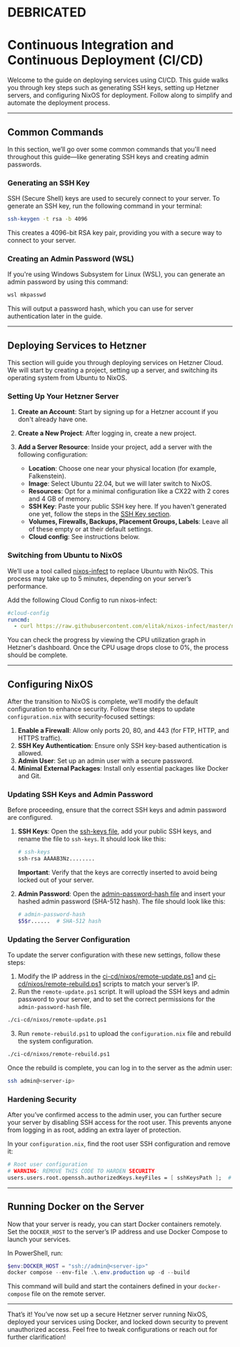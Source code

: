 # DEBRICATED

#  Continuous Integration and Continuous Deployment (CI/CD)



Welcome to the guide on deploying services using CI/CD. This guide walks you through key steps such as generating SSH keys, setting up Hetzner servers, and configuring NixOS for deployment. Follow along to simplify and automate the deployment process.

---

## Common Commands

In this section, we’ll go over some common commands that you'll need throughout this guide—like generating SSH keys and creating admin passwords.

### Generating an SSH Key

SSH (Secure Shell) keys are used to securely connect to your server. To generate an SSH key, run the following command in your terminal:

```bash
ssh-keygen -t rsa -b 4096
```

This creates a 4096-bit RSA key pair, providing you with a secure way to connect to your server.

### Creating an Admin Password (WSL)

If you're using Windows Subsystem for Linux (WSL), you can generate an admin password by using this command:

```bash
wsl mkpasswd
```

This will output a password hash, which you can use for server authentication later in the guide.

---

## Deploying Services to Hetzner

This section will guide you through deploying services on Hetzner Cloud. We will start by creating a project, setting up a server, and switching its operating system from Ubuntu to NixOS.

### Setting Up Your Hetzner Server

1. **Create an Account**: Start by signing up for a Hetzner account if you don't already have one.
2. **Create a New Project**: After logging in, create a new project.
3. **Add a Server Resource**: Inside your project, add a server with the following configuration:

   - **Location**: Choose one near your physical location (for example, Falkenstein).
   - **Image**: Select Ubuntu 22.04, but we will later switch to NixOS.
   - **Resources**: Opt for a minimal configuration like a CX22 with 2 cores and 4 GB of memory.
   - **SSH Key**: Paste your public SSH key here. If you haven't generated one yet, follow the steps in the [SSH Key section](#generating-an-ssh-key).
   - **Volumes, Firewalls, Backups, Placement Groups, Labels**: Leave all of these empty or at their default settings.
   - **Cloud config**: See instructions below.

### Switching from Ubuntu to NixOS

We’ll use a tool called [nixos-infect](https://github.com/elitak/nixos-infect) to replace Ubuntu with NixOS. This process may take up to 5 minutes, depending on your server’s performance.

Add the following Cloud Config to run nixos-infect:

```yaml
#cloud-config
runcmd:
  - curl https://raw.githubusercontent.com/elitak/nixos-infect/master/nixos-infect | PROVIDER=hetznercloud NIX_CHANNEL=nixos-24.05 bash 2>&1 | tee /tmp/infect.log
```

You can check the progress by viewing the CPU utilization graph in Hetzner's dashboard. Once the CPU usage drops close to 0%, the process should be complete.

---

## Configuring NixOS

After the transition to NixOS is complete, we’ll modify the default configuration to enhance security. Follow these steps to update `configuration.nix` with security-focused settings:

1. **Enable a Firewall**: Allow only ports 20, 80, and 443 (for FTP, HTTP, and HTTPS traffic).
2. **SSH Key Authentication**: Ensure only SSH key-based authentication is allowed.
3. **Admin User**: Set up an admin user with a secure password.
4. **Minimal External Packages**: Install only essential packages like Docker and Git.

### Updating SSH Keys and Admin Password

Before proceeding, ensure that the correct SSH keys and admin password are configured.

1. **SSH Keys**: Open the [ssh-keys file](./nixos/copy.ssh-keys), add your public SSH keys, and rename the file to `ssh-keys`. It should look like this:

   ```bash
   # ssh-keys
   ssh-rsa AAAAB3Nz........
   ```

   **Important**: Verify that the keys are correctly inserted to avoid being locked out of your server.

2. **Admin Password**: Open the [admin-password-hash file](./nixos/copy.admin-password-hash) and insert your hashed admin password (SHA-512 hash). The file should look like this:

   ```bash
   # admin-password-hash
   $5$r......  # SHA-512 hash
   ```

### Updating the Server Configuration

To update the server configuration with these new settings, follow these steps:

1. Modify the IP address in the [ci-cd/nixos/remote-update.ps1](./nixos/remote-update.ps1) and [ci-cd/nixos/remote-rebuild.ps1](./nixos/remote-rebuild.ps1) scripts to match your server’s IP.
2. Run the `remote-update.ps1` script. It will upload the SSH keys and admin password to your server, and to set the correct permissions for the `admin-password-hash` file.
``` bash
./ci-cd/nixos/remote-update.ps1
```
3. Run `remote-rebuild.ps1` to upload the `configuration.nix` file and rebuild the system configuration.
``` bash
./ci-cd/nixos/remote-rebuild.ps1
```

Once the rebuild is complete, you can log in to the server as the admin user:

```bash
ssh admin@<server-ip>
```

### Hardening Security

After you’ve confirmed access to the admin user, you can further secure your server by disabling SSH access for the root user. This prevents anyone from logging in as root, adding an extra layer of protection.

In your `configuration.nix`, find the root user SSH configuration and remove it:

```nix
# Root user configuration 
# WARNING: REMOVE THIS CODE TO HARDEN SECURITY
users.users.root.openssh.authorizedKeys.keyFiles = [ sshKeysPath ];  # Use the external file for root's SSH keys
```

---

## Running Docker on the Server

Now that your server is ready, you can start Docker containers remotely. Set the `DOCKER_HOST` to the server’s IP address and use Docker Compose to launch your services.

In PowerShell, run:

```powershell
$env:DOCKER_HOST = "ssh://admin@<server-ip>"                                                  
docker compose --env-file .\.env.production up -d --build
```

This command will build and start the containers defined in your `docker-compose` file on the remote server.

---

That’s it! You’ve now set up a secure Hetzner server running NixOS, deployed your services using Docker, and locked down security to prevent unauthorized access. Feel free to tweak configurations or reach out for further clarification! 